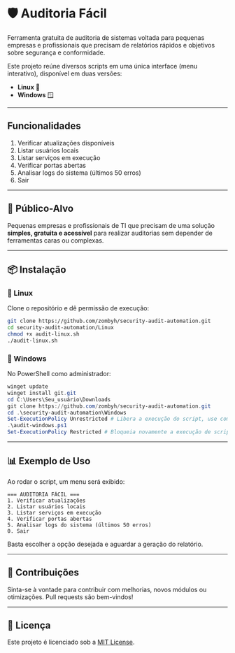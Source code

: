 # 🛡️ Auditoria Fácil

Ferramenta gratuita de auditoria de sistemas voltada para pequenas empresas e profissionais que precisam de relatórios rápidos e objetivos sobre segurança e conformidade.

Este projeto reúne diversos scripts em uma única interface (menu interativo), disponível em duas versões:

* **Linux** 🐧
* **Windows** 🪟

---

## Funcionalidades

1. Verificar atualizações disponíveis  
2. Listar usuários locais  
3. Listar serviços em execução  
4. Verificar portas abertas  
5. Analisar logs do sistema (últimos 50 erros)  
0. Sair
   
---

## 🎯 Público-Alvo

Pequenas empresas e profissionais de TI que precisam de uma solução **simples, gratuita e acessível** para realizar auditorias sem depender de ferramentas caras ou complexas.

---

## 📦 Instalação

### 🔹 Linux

Clone o repositório e dê permissão de execução:

```bash
git clone https://github.com/zombyh/security-audit-automation.git
cd security-audit-automation/Linux
chmod +x audit-linux.sh
./audit-linux.sh
```

### 🔹 Windows

No PowerShell como administrador:

```powershell
winget update
winget install git.git
cd C:\Users\Seu_usuário\Downloads
git clone https://github.com/zombyh/security-audit-automation.git
cd .\security-audit-automation\Windows
Set-ExecutionPolicy Unrestricted # Libera a execução do script, use com cuidado!
.\audit-windows.ps1
Set-ExecutionPolicy Restricted # Bloqueia novamente a execução de scripts por segurança. 
```

---

## 📊 Exemplo de Uso

Ao rodar o script, um menu será exibido:

```
=== AUDITORIA FÁCIL ===
1. Verificar atualizações  
2. Listar usuários locais  
3. Listar serviços em execução  
4. Verificar portas abertas  
5. Analisar logs do sistema (últimos 50 erros)  
0. Sair  
```

Basta escolher a opção desejada e aguardar a geração do relatório.

---

## 🤝 Contribuições

Sinta-se à vontade para contribuir com melhorias, novos módulos ou otimizações.
Pull requests são bem-vindos!

---

## 📜 Licença

Este projeto é licenciado sob a [MIT License](LICENSE).
